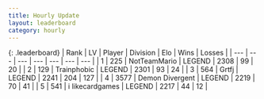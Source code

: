 ```yaml
---
title: Hourly Update
layout: leaderboard
category: hourly
---
```


{: .leaderboard}
| Rank | LV | Player | Division | Elo | Wins | Losses |
| --- | --- | --- | --- | --- | --- | --- |
| <span data-change="0">1</span> | 225 | <span title="ID: 195293">NotTeamMario</span> | LEGEND | <span data-change="0">2308</span> | <span data-change="0">99</span> | <span data-change="0">20</span> |
| <span data-change="0">2</span> | 129 | <span title="ID: 744981">Trainphobic</span> | LEGEND | <span data-change="0">2301</span> | <span data-change="0">93</span> | <span data-change="0">24</span> |
| <span data-change="0">3</span> | 564 | <span title="ID: 742306">Grtfj</span> | LEGEND | <span data-change="0">2241</span> | <span data-change="0">204</span> | <span data-change="0">127</span> |
| <span data-change="0">4</span> | 3577 | <span title="ID: 370081">Demon Divergent</span> | LEGEND | <span data-change="0">2219</span> | <span data-change="0">70</span> | <span data-change="0">41</span> |
| <span data-change="0">5</span> | 541 | <span title="ID: 700593">i likecardgames</span> | LEGEND | <span data-change="0">2217</span> | <span data-change="0">44</span> | <span data-change="0">12</span> |